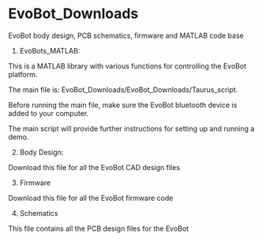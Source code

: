 # EvoBot_Downloads
EvoBot body design, PCB schematics, firmware and MATLAB code base

1. EvoBots_MATLAB:

This is a MATLAB library with various functions for controlling the EvoBot platform.

The main file is: EvoBot_Downloads/EvoBot_Downloads/Taurus_script.

Before running the main file, make sure the EvoBot bluetooth device is added to your computer. 

The main script will provide further instructions for setting up and running a demo.

2. Body Design:

Download this file for all the EvoBot CAD design files

3. Firmware

Download this file for all the EvoBot firmware code

4. Schematics

This file contains all the PCB design files for the EvoBot
